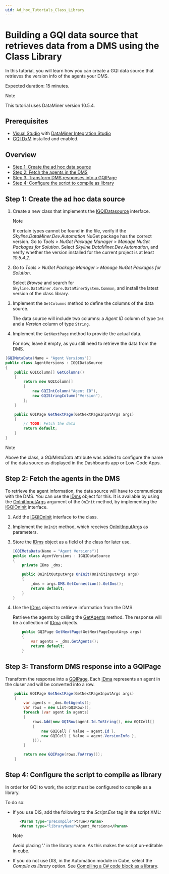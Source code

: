 ```yaml
---
uid: Ad_hoc_Tutorials_Class_Library
---
```


# Building a GQI data source that retrieves data from a DMS using the Class Library

In this tutorial, you will learn how you can create a GQI data source that retrieves the version info of the agents your DMS.

Expected duration: 15 minutes.

> [!NOTE]
> This tutorial uses DataMiner version 10.5.4.

## Prerequisites

- [Visual Studio](https://visualstudio.microsoft.com/downloads/) with [DataMiner Integration Studio](xref:Installing_and_configuring_DataMiner_Integration_Studio)
- [GQI DxM](xref:GQI_DxM) installed and enabled.

## Overview

- [Step 1: Create the ad hoc data source](#step-1-create-the-ad-hoc-data-source)
- [Step 2: Fetch the agents in the DMS](#step-2-fetch-the-agents-in-the-dms)
- [Step 3: Transform DMS responses into a GQIPage](#step-3-transform-dms-response-into-a-gqipage)
- [Step 4: Configure the script to compile as library](#step-4-configure-the-script-to-compile-as-library)

## Step 1: Create the ad hoc data source

1. Create a new class that implements the [IGQIDatasource](xref:GQI_IGQIDataSource) interface.

   > [!NOTE]
   > If certain types cannot be found in the file, verify if the *Skyline.DataMiner.Dev.Automation* NuGet package has the correct version. Go to *Tools* > *NuGet Package Manager* > *Manage NuGet Packages for Solution*. Select *Skyline.DataMiner.Dev.Automation*, and verify whether the version installed for the current project is at least *10.5.4.2*.

1. Go to *Tools* > *NuGet Package Manager* > *Manage NuGet Packages for Solution*. 

   Select *Browse* and search for `Skyline.DataMiner.Core.DataMinerSystem.Common`, and install the latest version of the class library.

1. Implement the `GetColumns` method to define the columns of the data source.

   The data source will include two columns: a *Agent ID* column of type `Int` and a *Version* column of type `String`.

1. Implement the `GetNextPage` method to provide the actual data.

   For now, leave it empty, as you still need to retrieve the data from the DMS.

```csharp
[GQIMetaData(Name = "Agent Versions")]
public class AgentVersions : IGQIDataSource
{
    public GQIColumn[] GetColumns()
    {
        return new GQIColumn[]
        {
            new GQIIntColumn("Agent ID"),
            new GQIStringColumn("Version"),
        };
    }

    public GQIPage GetNextPage(GetNextPageInputArgs args)
    {
        // TODO: Fetch the data
        return default;
    }
}
```

> [!NOTE]
> Above the class, a *GQIMetaData* attribute was added to configure the name of the data source as displayed in the Dashboards app or Low-Code Apps.

## Step 2: Fetch the agents in the DMS

To retrieve the agent information, the data source will have to communicate with the DMS. You can use the [IDms](xref:Skyline.DataMiner.Core.DataMinerSystem.Common.IDms) object for this. It is available by using the [OnInitInputArgs](xref:GQI_OnInitInputArgs) argument of the `OnInit` method, by implementing the [IGQIOnInit](xref:GQI_IGQIOnInit) interface.

1. Add the [IGQIOnInit](xref:GQI_IGQIOnInit) interface to the class.

1. Implement the `OnInit` method, which receives [OnInitInputArgs](xref:GQI_OnInitInputArgs) as parameters.

1. Store the [IDms](xref:Skyline.DataMiner.Core.DataMinerSystem.Common.IDms) object as a field of the class for later use.

   ```csharp
   [GQIMetaData(Name = "Agent Versions")]
   public class AgentVersions : IGQIDataSource
   {
       private IDms _dms;

       public OnInitOutputArgs OnInit(OnInitInputArgs args)
       {
           _dms = args.DMS.GetConnection().GetDms();
           return default;
       }
   }
   ```

1. Use the [IDms](xref:Skyline.DataMiner.Core.DataMinerSystem.Common.IDms) object to retrieve information from the DMS.

   Retrieve the agents by calling the [GetAgents](xref:Skyline.DataMiner.Core.DataMinerSystem.Common.IDms.GetAgents) method. The response will be a collection of [IDma](xref:Skyline.DataMiner.Core.DataMinerSystem.Common.IDma) objects.

   ```csharp
       public GQIPage GetNextPage(GetNextPageInputArgs args)
       {
           var agents = _dms.GetAgents();
           return default;
       }
   ```

## Step 3: Transform DMS response into a GQIPage

Transform the response into a [GQIPage](xref:GQI_GQIPage). Each [IDma](xref:Skyline.DataMiner.Core.DataMinerSystem.Common.IDma) represents an agent in the cluser and will be converted into a row.

```csharp
    public GQIPage GetNextPage(GetNextPageInputArgs args)
    {
        var agents = _dms.GetAgents();
        var rows = new List<GQIRow>();
        foreach (var agent in agents)
        {
            rows.Add(new GQIRow(agent.Id.ToString(), new GQICell[]
            {
                new GQICell { Value = agent.Id },
                new GQICell { Value = agent.VersionInfo },
            }));
        }

        return new GQIPage(rows.ToArray());
    }
```

## Step 4: Configure the script to compile as library

In order for GQI to work, the script must be configured to compile as a library.

To do so:

- If you use DIS, add the following to the *Script.Exe* tag in the script XML:

  ```xml
     <Param type="preCompile">true</Param>
     <Param type="libraryName">Agent_Versions</Param>
  ```

    > [!NOTE]
    > Avoid placing '.' in the library name. As this makes the script un-editable in cube.

- If you do not use DIS, in the Automation module in Cube, select the *Compile as library* option. See [Compiling a C# code block as a library](xref:Compiling_a_CSharp_code_block_as_a_library).
